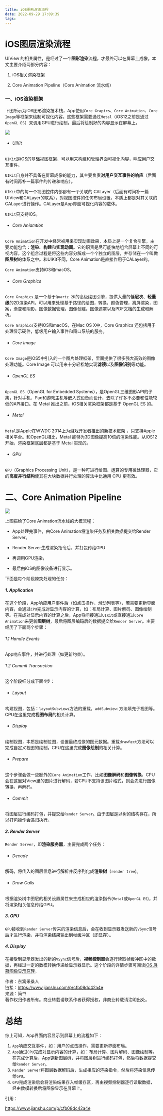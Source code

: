 ```yaml
---
title: iOS图形渲染流程
date: 2022-09-29 17:09:39
tags:
---
```


# iOS图层渲染流程

 UIView 的相关属性，是经过了一个**图形渲染**流程，才最终可以在屏幕上成像。本文主要介绍两部分内容：

1. iOS相关渲染框架

2. Core Animation Pipeline（Core Animation 流水线）

<!-- more -->

### 一、iOS渲染框架

下图所示为iOS图形渲染技术栈，App使用`Core Grapics`、`Core Animation`、`Core Image`等框架来绘制可视化内容。这些框架需要通过`Metal`（iOS12之前是通过`OpenGL ES`）来调用GPU进行绘制，最后将绘制好的内容显示在屏幕上。

![](./iOS图形渲染流程/2912639-13847ffe9bd262a8.png.jpeg)

- ###### UIKit

`UIKit`是iOS的基础视图框架，可以用来构建和管理界面可视化内容，响应用户交互事件。

`UIKit`自身并不具备在屏幕成像的能力，其主要负责**对用户交互事件的响应**（后面有时间再补一篇事件的传递和响应）。

`UIKit`中的每一个视图控件内部都有一个关联的 CALayer（后面有时间补一篇UIView和CALayer的联系），对视图控件的任何布局设置，本质上都是对其关联的CALayer进行操作。CALayer是App界面可视化内容的载体。

`UIKit`只支持iOS。

- ###### Core Aniamtion

`Core Animation`在开发中经常被用来实现动画效果，本质上是一个复合引擎，主要功能包含：**渲染**、**构建**和**实现动画**。它的职责是尽可能快地组合屏幕上不同的可视内容，这个组合过程是将这些内容分解成一个个独立的图层，并存储在一个叫做**图层树**的体系之中。和UIKit不同，Core Animation是直接作用于CALayer的。

`Core Animation`支持iOS和macOS。

- ###### Core Graphics

`Core Graphics` 是一个基于`Quartz 2D`的高级绘图引擎，提供大量的**低层次**、**轻量级**的2D渲染API。可以用来处理基于路径的绘图，转换，颜色管理，离屏渲染，图案，渐变和阴影，图像数据管理，图像创建，图像遮罩以及PDF文档的生成和解析。

`Core Graphics`支持iOS和macOS，在Mac OS X中，Core Graphics 还包括用于处理显示硬件，低级用户输入事件和窗口系统的服务。

- ###### Core Image

`Core Image`是iOS5中引入的一个图片处理框架，里面提供了很多强大高效的图像处理功能。Core Image 可以用来十分轻松地实现**滤镜**以及**图像识别**等功能。

- ###### OpenGL ES

`OpenGL ES`（OpenGL for Embedded Systems），是OpenGL三维图形API的⼦集，针对⼿机、Pad和游戏主机等嵌⼊式设备⽽设计，去除了许多不必要和性能较低的API接⼝。在 Metal 推出之前，iOS相关渲染框架都是基于 OpenGL ES 的。

- ###### Metal

`Metal`是Apple在WWDC 2014上为游戏开发者推出的新技术框架 ，只支持Apple相关平台。和OpenGL相比，Metal 能够为3D图像提高10倍的渲染性能。从iOS12开始，渲染框架底层都是基于 Metal 实现的。

- ###### GPU

`GPU`（Graphics Processing Unit），是一种可进行绘图、运算的专用微处理器，它的**高度并行结构**使其在大块数据并行处理的算法中比通用 CPU 更有效。

# 二、Core Animation Pipeline

![](./iOS图形渲染流程/2912639-4e066be8484fbfbd.png)

上图描绘了Core Animation流水线的大概流程：

- App处理完事件，由Core Animation将渲染任务及相关数据提交给Render Server。

- Render Server生成渲染指令后，并打包传给GPU

- 再调用GPU渲染，

- 最后由iOS的图像设备进行显示。

下面是每个阶段棘突处理的任务：

##### 1. Application

在这个阶段，App响应用户事件后（如点击操作、滑动列表等），若需要更新界面内容，会通过`CPU`完成对显示内容的计算，如：布局计算、图片解码、图像绘制等。在完成对显示内容的计算之后，App将间接通过`UIKit`或直接通过`Core Animation`来更新**图层树**，最后将图层编码后的数据提交给`Render Server`。主要经历了下面两个步骤：

###### 1.1 Handle Events

App响应事件，并进行处理（如更新约束）。

###### 1.2 Commit Transaction

这个阶段细分成下面4步：

- ###### Layout

构建视图，包括：`layoutSubviews`方法的重载，`addSubview`: 方法填充子视图等。CPU在这里完成**视图布局**的相关计算。

- ###### Display

绘制视图，本质是绘制位图，设置最终成像的图元数据。重载`drawRect`方法可以完成自定义视图的绘制。CPU在这里完成**图像绘制**的相关计算。

- ###### Prepare

这个步骤会做一些额外的`Core Animation`工作，比如**图像解码**和**图像转换**。CPU会在这里对View里的图片进行解码，若CPU不支持该图片格式，则会先进行图像转换，再解码。

- ###### Commit

将图层进行编码打包，并提交给`Render Server`。由于图层是以树的结构存在，所以打包操作会递归执行。

##### 2. Render Server

`Render Server`，即**渲染服务器**，主要完成两个任务：

- ###### Decode

解码，将传入的图层信息进行解析并反序列化成**渲染树**（`render tree`)。

- ###### Draw Calls

根据渲染树中图层的相关设置属性来生成相应的渲染指令(`Metal`或`OpenGL ES`)，并将渲染相关信息传给GPU。

##### 3. GPU

`GPU`接收到`Render Server`传来的渲染信息后，会在收到显示器发送新的`VSync`信号后才进行渲染，并将渲染结果输出到帧缓冲区（即显存）。

##### 4. Display

在接受到显示器发出的新的`VSync`信号后，**视频控制器**会逐行读取帧缓冲区中的数据，再经过一定的数模转换传递给显示器显示。这个阶段的详情步骤可阅读[iOS 屏幕图像显示原理](https://www.jianshu.com/p/91d5cf01187c)。

作者：东篱采桑人  
链接：https://www.jianshu.com/p/cfb08dc42a4e  
来源：简书  
著作权归作者所有。商业转载请联系作者获得授权，非商业转载请注明出处。

# 总结

综上可知，App界面内容显示到屏幕上的流程如下：

1. `App`响应交互事件，如：用户的点击操作，需要更新界面布局。
2. `App`通过`CPU`完成对显示内容的计算，如：布局计算、图片解码、图像绘制等。在完成计算后，App更新图层树，并将图层树进行编码打包，然后将数据提交给`Render Server`。
3. `Render Server`将图层数据解码后，生成相应的渲染指令，然后将渲染信息传给`GPU`。
4. `GPU`完成渲染后会将渲染结果存入帧缓存区，再由视频控制器逐行读取数据，经由数模转换后将图像显示在屏幕上。

引用：

https://www.jianshu.com/p/cfb08dc42a4e
